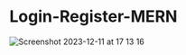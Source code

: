# Login-Register-MERN

![Screenshot 2023-12-11 at 17 13 16](https://github.com/RashadMa/Login-Register-MERN/assets/87971037/c4bdf8ec-c32e-409c-ab13-92abd632928b)
